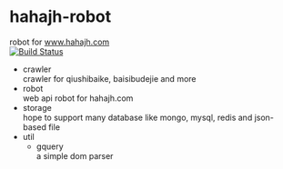 # hahajh-robot
robot for www.hahajh.com  
[![Build Status](https://travis-ci.org/Wusuluren/hahajh-robot.svg?branch=master)](https://travis-ci.org/Wusuluren/hahajh-robot)
- crawler  
crawler for qiushibaike, baisibudejie and more
- robot  
web api robot for hahajh.com
- storage  
hope to support many database like mongo, mysql, redis and json-based file
- util  
    - gquery  
    a simple dom parser
